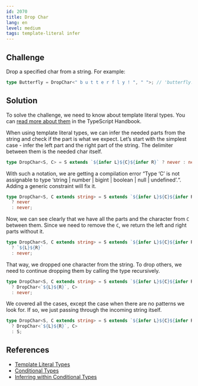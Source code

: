 ```yaml
---
id: 2070
title: Drop Char
lang: en
level: medium
tags: template-literal infer
---
```


## Challenge

Drop a specified char from a string.
For example:

```typescript
type Butterfly = DropChar<" b u t t e r f l y ! ", " ">; // 'butterfly!'
```

## Solution

To solve the challenge, we need to know about template literal types.
You can [read more about them](https://www.typescriptlang.org/docs/handbook/2/template-literal-types.html) in the TypeScript Handbook.

When using template literal types, we can infer the needed parts from the string and check if the part is what we expect.
Let’s start with the simplest case - infer the left part and the right part of the string.
The delimiter between them is the needed char itself.

```typescript
type DropChar<S, C> = S extends `${infer L}${C}${infer R}` ? never : never;
```

With such a notation, we are getting a compilation error “Type ‘C’ is not assignable to type ‘string | number | bigint | boolean | null | undefined’.“.
Adding a generic constraint will fix it.

```typescript
type DropChar<S, C extends string> = S extends `${infer L}${C}${infer R}`
  ? never
  : never;
```

Now, we can see clearly that we have all the parts and the character from `C` between them.
Since we need to remove the `C`, we return the left and right parts without it.

```typescript
type DropChar<S, C extends string> = S extends `${infer L}${C}${infer R}`
  ? `${L}${R}`
  : never;
```

That way, we dropped one character from the string.
To drop others, we need to continue dropping them by calling the type recursively.

```typescript
type DropChar<S, C extends string> = S extends `${infer L}${C}${infer R}`
  ? DropChar<`${L}${R}`, C>
  : never;
```

We covered all the cases, except the case when there are no patterns we look for.
If so, we just passing through the incoming string itself.

```typescript
type DropChar<S, C extends string> = S extends `${infer L}${C}${infer R}`
  ? DropChar<`${L}${R}`, C>
  : S;
```

## References

- [Template Literal Types](https://www.typescriptlang.org/docs/handbook/2/template-literal-types.html)
- [Conditional Types](https://www.typescriptlang.org/docs/handbook/2/conditional-types.html)
- [Inferring within Conditional Types](https://www.typescriptlang.org/docs/handbook/2/conditional-types.html#inferring-within-conditional-types)
